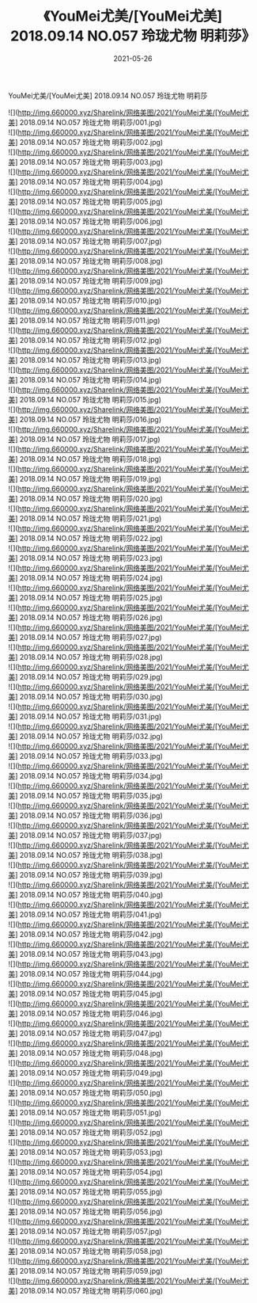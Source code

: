 ﻿---
layout: post
title:  《YouMei尤美/[YouMei尤美] 2018.09.14 NO.057 玲珑尤物 明莉莎》
date:   2021-05-26
img: http://img.660000.xyz/Sharelink/网络美图/2021/YouMei尤美/[YouMei尤美] 2018.09.14 NO.057 玲珑尤物 明莉莎/000.jpg
categories: [美女, 清纯, 唯美]
---

YouMei尤美/[YouMei尤美] 2018.09.14 NO.057 玲珑尤物 明莉莎

 ![](http://img.660000.xyz/Sharelink/网络美图/2021/YouMei尤美/[YouMei尤美] 2018.09.14 NO.057 玲珑尤物 明莉莎/001.jpg) <br>![](http://img.660000.xyz/Sharelink/网络美图/2021/YouMei尤美/[YouMei尤美] 2018.09.14 NO.057 玲珑尤物 明莉莎/002.jpg) <br>![](http://img.660000.xyz/Sharelink/网络美图/2021/YouMei尤美/[YouMei尤美] 2018.09.14 NO.057 玲珑尤物 明莉莎/003.jpg) <br>![](http://img.660000.xyz/Sharelink/网络美图/2021/YouMei尤美/[YouMei尤美] 2018.09.14 NO.057 玲珑尤物 明莉莎/004.jpg) <br>![](http://img.660000.xyz/Sharelink/网络美图/2021/YouMei尤美/[YouMei尤美] 2018.09.14 NO.057 玲珑尤物 明莉莎/005.jpg) <br>![](http://img.660000.xyz/Sharelink/网络美图/2021/YouMei尤美/[YouMei尤美] 2018.09.14 NO.057 玲珑尤物 明莉莎/006.jpg) <br>![](http://img.660000.xyz/Sharelink/网络美图/2021/YouMei尤美/[YouMei尤美] 2018.09.14 NO.057 玲珑尤物 明莉莎/007.jpg) <br>![](http://img.660000.xyz/Sharelink/网络美图/2021/YouMei尤美/[YouMei尤美] 2018.09.14 NO.057 玲珑尤物 明莉莎/008.jpg) <br>![](http://img.660000.xyz/Sharelink/网络美图/2021/YouMei尤美/[YouMei尤美] 2018.09.14 NO.057 玲珑尤物 明莉莎/009.jpg) <br>![](http://img.660000.xyz/Sharelink/网络美图/2021/YouMei尤美/[YouMei尤美] 2018.09.14 NO.057 玲珑尤物 明莉莎/010.jpg) <br>![](http://img.660000.xyz/Sharelink/网络美图/2021/YouMei尤美/[YouMei尤美] 2018.09.14 NO.057 玲珑尤物 明莉莎/011.jpg) <br>![](http://img.660000.xyz/Sharelink/网络美图/2021/YouMei尤美/[YouMei尤美] 2018.09.14 NO.057 玲珑尤物 明莉莎/012.jpg) <br>![](http://img.660000.xyz/Sharelink/网络美图/2021/YouMei尤美/[YouMei尤美] 2018.09.14 NO.057 玲珑尤物 明莉莎/013.jpg) <br>![](http://img.660000.xyz/Sharelink/网络美图/2021/YouMei尤美/[YouMei尤美] 2018.09.14 NO.057 玲珑尤物 明莉莎/014.jpg) <br>![](http://img.660000.xyz/Sharelink/网络美图/2021/YouMei尤美/[YouMei尤美] 2018.09.14 NO.057 玲珑尤物 明莉莎/015.jpg) <br>![](http://img.660000.xyz/Sharelink/网络美图/2021/YouMei尤美/[YouMei尤美] 2018.09.14 NO.057 玲珑尤物 明莉莎/016.jpg) <br>![](http://img.660000.xyz/Sharelink/网络美图/2021/YouMei尤美/[YouMei尤美] 2018.09.14 NO.057 玲珑尤物 明莉莎/017.jpg) <br>![](http://img.660000.xyz/Sharelink/网络美图/2021/YouMei尤美/[YouMei尤美] 2018.09.14 NO.057 玲珑尤物 明莉莎/018.jpg) <br>![](http://img.660000.xyz/Sharelink/网络美图/2021/YouMei尤美/[YouMei尤美] 2018.09.14 NO.057 玲珑尤物 明莉莎/019.jpg) <br>![](http://img.660000.xyz/Sharelink/网络美图/2021/YouMei尤美/[YouMei尤美] 2018.09.14 NO.057 玲珑尤物 明莉莎/020.jpg) <br>![](http://img.660000.xyz/Sharelink/网络美图/2021/YouMei尤美/[YouMei尤美] 2018.09.14 NO.057 玲珑尤物 明莉莎/021.jpg) <br>![](http://img.660000.xyz/Sharelink/网络美图/2021/YouMei尤美/[YouMei尤美] 2018.09.14 NO.057 玲珑尤物 明莉莎/022.jpg) <br>![](http://img.660000.xyz/Sharelink/网络美图/2021/YouMei尤美/[YouMei尤美] 2018.09.14 NO.057 玲珑尤物 明莉莎/023.jpg) <br>![](http://img.660000.xyz/Sharelink/网络美图/2021/YouMei尤美/[YouMei尤美] 2018.09.14 NO.057 玲珑尤物 明莉莎/024.jpg) <br>![](http://img.660000.xyz/Sharelink/网络美图/2021/YouMei尤美/[YouMei尤美] 2018.09.14 NO.057 玲珑尤物 明莉莎/025.jpg) <br>![](http://img.660000.xyz/Sharelink/网络美图/2021/YouMei尤美/[YouMei尤美] 2018.09.14 NO.057 玲珑尤物 明莉莎/026.jpg) <br>![](http://img.660000.xyz/Sharelink/网络美图/2021/YouMei尤美/[YouMei尤美] 2018.09.14 NO.057 玲珑尤物 明莉莎/027.jpg) <br>![](http://img.660000.xyz/Sharelink/网络美图/2021/YouMei尤美/[YouMei尤美] 2018.09.14 NO.057 玲珑尤物 明莉莎/028.jpg) <br>![](http://img.660000.xyz/Sharelink/网络美图/2021/YouMei尤美/[YouMei尤美] 2018.09.14 NO.057 玲珑尤物 明莉莎/029.jpg) <br>![](http://img.660000.xyz/Sharelink/网络美图/2021/YouMei尤美/[YouMei尤美] 2018.09.14 NO.057 玲珑尤物 明莉莎/030.jpg) <br>![](http://img.660000.xyz/Sharelink/网络美图/2021/YouMei尤美/[YouMei尤美] 2018.09.14 NO.057 玲珑尤物 明莉莎/031.jpg) <br>![](http://img.660000.xyz/Sharelink/网络美图/2021/YouMei尤美/[YouMei尤美] 2018.09.14 NO.057 玲珑尤物 明莉莎/032.jpg) <br>![](http://img.660000.xyz/Sharelink/网络美图/2021/YouMei尤美/[YouMei尤美] 2018.09.14 NO.057 玲珑尤物 明莉莎/033.jpg) <br>![](http://img.660000.xyz/Sharelink/网络美图/2021/YouMei尤美/[YouMei尤美] 2018.09.14 NO.057 玲珑尤物 明莉莎/034.jpg) <br>![](http://img.660000.xyz/Sharelink/网络美图/2021/YouMei尤美/[YouMei尤美] 2018.09.14 NO.057 玲珑尤物 明莉莎/035.jpg) <br>![](http://img.660000.xyz/Sharelink/网络美图/2021/YouMei尤美/[YouMei尤美] 2018.09.14 NO.057 玲珑尤物 明莉莎/036.jpg) <br>![](http://img.660000.xyz/Sharelink/网络美图/2021/YouMei尤美/[YouMei尤美] 2018.09.14 NO.057 玲珑尤物 明莉莎/037.jpg) <br>![](http://img.660000.xyz/Sharelink/网络美图/2021/YouMei尤美/[YouMei尤美] 2018.09.14 NO.057 玲珑尤物 明莉莎/038.jpg) <br>![](http://img.660000.xyz/Sharelink/网络美图/2021/YouMei尤美/[YouMei尤美] 2018.09.14 NO.057 玲珑尤物 明莉莎/039.jpg) <br>![](http://img.660000.xyz/Sharelink/网络美图/2021/YouMei尤美/[YouMei尤美] 2018.09.14 NO.057 玲珑尤物 明莉莎/040.jpg) <br>![](http://img.660000.xyz/Sharelink/网络美图/2021/YouMei尤美/[YouMei尤美] 2018.09.14 NO.057 玲珑尤物 明莉莎/041.jpg) <br>![](http://img.660000.xyz/Sharelink/网络美图/2021/YouMei尤美/[YouMei尤美] 2018.09.14 NO.057 玲珑尤物 明莉莎/042.jpg) <br>![](http://img.660000.xyz/Sharelink/网络美图/2021/YouMei尤美/[YouMei尤美] 2018.09.14 NO.057 玲珑尤物 明莉莎/043.jpg) <br>![](http://img.660000.xyz/Sharelink/网络美图/2021/YouMei尤美/[YouMei尤美] 2018.09.14 NO.057 玲珑尤物 明莉莎/044.jpg) <br>![](http://img.660000.xyz/Sharelink/网络美图/2021/YouMei尤美/[YouMei尤美] 2018.09.14 NO.057 玲珑尤物 明莉莎/045.jpg) <br>![](http://img.660000.xyz/Sharelink/网络美图/2021/YouMei尤美/[YouMei尤美] 2018.09.14 NO.057 玲珑尤物 明莉莎/046.jpg) <br>![](http://img.660000.xyz/Sharelink/网络美图/2021/YouMei尤美/[YouMei尤美] 2018.09.14 NO.057 玲珑尤物 明莉莎/047.jpg) <br>![](http://img.660000.xyz/Sharelink/网络美图/2021/YouMei尤美/[YouMei尤美] 2018.09.14 NO.057 玲珑尤物 明莉莎/048.jpg) <br>![](http://img.660000.xyz/Sharelink/网络美图/2021/YouMei尤美/[YouMei尤美] 2018.09.14 NO.057 玲珑尤物 明莉莎/049.jpg) <br>![](http://img.660000.xyz/Sharelink/网络美图/2021/YouMei尤美/[YouMei尤美] 2018.09.14 NO.057 玲珑尤物 明莉莎/050.jpg) <br>![](http://img.660000.xyz/Sharelink/网络美图/2021/YouMei尤美/[YouMei尤美] 2018.09.14 NO.057 玲珑尤物 明莉莎/051.jpg) <br>![](http://img.660000.xyz/Sharelink/网络美图/2021/YouMei尤美/[YouMei尤美] 2018.09.14 NO.057 玲珑尤物 明莉莎/052.jpg) <br>![](http://img.660000.xyz/Sharelink/网络美图/2021/YouMei尤美/[YouMei尤美] 2018.09.14 NO.057 玲珑尤物 明莉莎/053.jpg) <br>![](http://img.660000.xyz/Sharelink/网络美图/2021/YouMei尤美/[YouMei尤美] 2018.09.14 NO.057 玲珑尤物 明莉莎/054.jpg) <br>![](http://img.660000.xyz/Sharelink/网络美图/2021/YouMei尤美/[YouMei尤美] 2018.09.14 NO.057 玲珑尤物 明莉莎/055.jpg) <br>![](http://img.660000.xyz/Sharelink/网络美图/2021/YouMei尤美/[YouMei尤美] 2018.09.14 NO.057 玲珑尤物 明莉莎/056.jpg) <br>![](http://img.660000.xyz/Sharelink/网络美图/2021/YouMei尤美/[YouMei尤美] 2018.09.14 NO.057 玲珑尤物 明莉莎/057.jpg) <br>![](http://img.660000.xyz/Sharelink/网络美图/2021/YouMei尤美/[YouMei尤美] 2018.09.14 NO.057 玲珑尤物 明莉莎/058.jpg) <br>![](http://img.660000.xyz/Sharelink/网络美图/2021/YouMei尤美/[YouMei尤美] 2018.09.14 NO.057 玲珑尤物 明莉莎/059.jpg) <br>![](http://img.660000.xyz/Sharelink/网络美图/2021/YouMei尤美/[YouMei尤美] 2018.09.14 NO.057 玲珑尤物 明莉莎/060.jpg) <br>